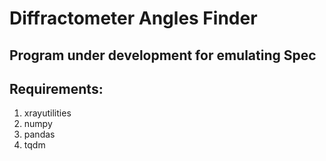 # Diffractometer Angles Finder
## Program under development for emulating Spec

## Requirements:

1. xrayutilities
2. numpy
3. pandas
4. tqdm

